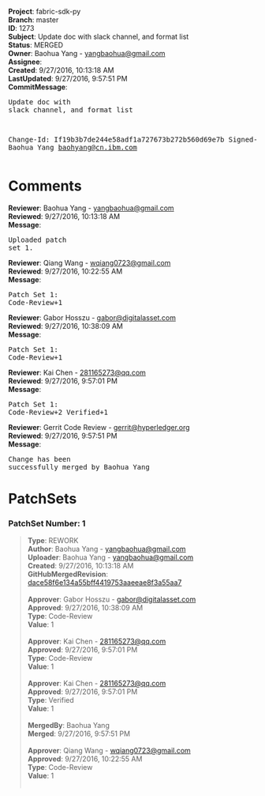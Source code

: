 <strong>Project</strong>: fabric-sdk-py<br><strong>Branch</strong>: master<br><strong>ID</strong>: 1273<br><strong>Subject</strong>: Update doc with slack channel, and format list<br><strong>Status</strong>: MERGED<br><strong>Owner</strong>: Baohua Yang - yangbaohua@gmail.com<br><strong>Assignee</strong>:<br><strong>Created</strong>: 9/27/2016, 10:13:18 AM<br><strong>LastUpdated</strong>: 9/27/2016, 9:57:51 PM<br><strong>CommitMessage</strong>:<br><pre>Update doc with slack channel, and format list

Change-Id: If19b3b7de244e58adf1a727673b272b560d69e7b
Signed-off-by: Baohua Yang <baohyang@cn.ibm.com>
</pre><h1>Comments</h1><strong>Reviewer</strong>: Baohua Yang - yangbaohua@gmail.com<br><strong>Reviewed</strong>: 9/27/2016, 10:13:18 AM<br><strong>Message</strong>: <pre>Uploaded patch set 1.</pre><strong>Reviewer</strong>: Qiang Wang - wqiang0723@gmail.com<br><strong>Reviewed</strong>: 9/27/2016, 10:22:55 AM<br><strong>Message</strong>: <pre>Patch Set 1: Code-Review+1</pre><strong>Reviewer</strong>: Gabor Hosszu - gabor@digitalasset.com<br><strong>Reviewed</strong>: 9/27/2016, 10:38:09 AM<br><strong>Message</strong>: <pre>Patch Set 1: Code-Review+1</pre><strong>Reviewer</strong>: Kai Chen - 281165273@qq.com<br><strong>Reviewed</strong>: 9/27/2016, 9:57:01 PM<br><strong>Message</strong>: <pre>Patch Set 1: Code-Review+2 Verified+1</pre><strong>Reviewer</strong>: Gerrit Code Review - gerrit@hyperledger.org<br><strong>Reviewed</strong>: 9/27/2016, 9:57:51 PM<br><strong>Message</strong>: <pre>Change has been successfully merged by Baohua Yang</pre><h1>PatchSets</h1><h3>PatchSet Number: 1</h3><blockquote><strong>Type</strong>: REWORK<br><strong>Author</strong>: Baohua Yang - yangbaohua@gmail.com<br><strong>Uploader</strong>: Baohua Yang - yangbaohua@gmail.com<br><strong>Created</strong>: 9/27/2016, 10:13:18 AM<br><strong>GitHubMergedRevision</strong>: [dace58f6e134a55bff4419753aaeeae8f3a55aa7](https://github.com/hyperledger-gerrit-archive/fabric-sdk-py/commit/dace58f6e134a55bff4419753aaeeae8f3a55aa7)<br><br><strong>Approver</strong>: Gabor Hosszu - gabor@digitalasset.com<br><strong>Approved</strong>: 9/27/2016, 10:38:09 AM<br><strong>Type</strong>: Code-Review<br><strong>Value</strong>: 1<br><br><strong>Approver</strong>: Kai Chen - 281165273@qq.com<br><strong>Approved</strong>: 9/27/2016, 9:57:01 PM<br><strong>Type</strong>: Code-Review<br><strong>Value</strong>: 1<br><br><strong>Approver</strong>: Kai Chen - 281165273@qq.com<br><strong>Approved</strong>: 9/27/2016, 9:57:01 PM<br><strong>Type</strong>: Verified<br><strong>Value</strong>: 1<br><br><strong>MergedBy</strong>: Baohua Yang<br><strong>Merged</strong>: 9/27/2016, 9:57:51 PM<br><br><strong>Approver</strong>: Qiang Wang - wqiang0723@gmail.com<br><strong>Approved</strong>: 9/27/2016, 10:22:55 AM<br><strong>Type</strong>: Code-Review<br><strong>Value</strong>: 1<br><br></blockquote>